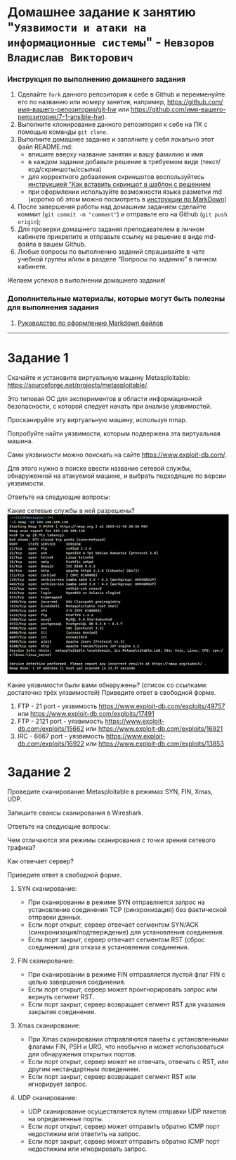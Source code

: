 # Домашнее задание к занятию "`Уязвимости и атаки на информационные системы`" - `Невзоров Владислав Викторович`


### Инструкция по выполнению домашнего задания

   1. Сделайте `fork` данного репозитория к себе в Github и переименуйте его по названию или номеру занятия, например, https://github.com/имя-вашего-репозитория/git-hw или  https://github.com/имя-вашего-репозитория/7-1-ansible-hw).
   2. Выполните клонирование данного репозитория к себе на ПК с помощью команды `git clone`.
   3. Выполните домашнее задание и заполните у себя локально этот файл README.md:
      - впишите вверху название занятия и вашу фамилию и имя
      - в каждом задании добавьте решение в требуемом виде (текст/код/скриншоты/ссылка)
      - для корректного добавления скриншотов воспользуйтесь [инструкцией "Как вставить скриншот в шаблон с решением](https://github.com/netology-code/sys-pattern-homework/blob/main/screen-instruction.md)
      - при оформлении используйте возможности языка разметки md (коротко об этом можно посмотреть в [инструкции  по MarkDown](https://github.com/netology-code/sys-pattern-homework/blob/main/md-instruction.md))
   4. После завершения работы над домашним заданием сделайте коммит (`git commit -m "comment"`) и отправьте его на Github (`git push origin`);
   5. Для проверки домашнего задания преподавателем в личном кабинете прикрепите и отправьте ссылку на решение в виде md-файла в вашем Github.
   6. Любые вопросы по выполнению заданий спрашивайте в чате учебной группы и/или в разделе “Вопросы по заданию” в личном кабинете.
   
Желаем успехов в выполнении домашнего задания!
   
### Дополнительные материалы, которые могут быть полезны для выполнения задания

1. [Руководство по оформлению Markdown файлов](https://gist.github.com/Jekins/2bf2d0638163f1294637#Code)

---
# Задание 1
Скачайте и установите виртуальную машину Metasploitable: https://sourceforge.net/projects/metasploitable/.

Это типовая ОС для экспериментов в области информационной безопасности, с которой следует начать при анализе уязвимостей.

Просканируйте эту виртуальную машину, используя nmap.

Попробуйте найти уязвимости, которым подвержена эта виртуальная машина.

Сами уязвимости можно поискать на сайте https://www.exploit-db.com/.

Для этого нужно в поиске ввести название сетевой службы, обнаруженной на атакуемой машине, и выбрать подходящие по версии уязвимости.

Ответьте на следующие вопросы:

Какие сетевые службы в ней разрешены?
![alt text](https://github.com/VN351/sys-pattern-homework/raw/main/img/Metasploit-web-service.png)

Какие уязвимости были вами обнаружены? (список со ссылками: достаточно трёх уязвимостей)
Приведите ответ в свободной форме.

1. FTP - 21 port - уязвимость https://www.exploit-db.com/exploits/49757 или https://www.exploit-db.com/exploits/17491
2. FTP - 2121 port - уязвимость https://www.exploit-db.com/exploits/15662 или https://www.exploit-db.com/exploits/16921
3. IRC - 6667 port - уязвимость https://www.exploit-db.com/exploits/16922 или https://www.exploit-db.com/exploits/13853


# Задание 2
Проведите сканирование Metasploitable в режимах SYN, FIN, Xmas, UDP.

Запишите сеансы сканирования в Wireshark.

Ответьте на следующие вопросы:

Чем отличаются эти режимы сканирования с точки зрения сетевого трафика?

Как отвечает сервер?

Приведите ответ в свободной форме.

1. SYN сканирование:
   - При сканировании в режиме SYN отправляется запрос на установление соединения TCP (синхронизация) без фактической отправки данных.
   - Если порт открыт, сервер отвечает сегментом SYN/ACK (синхронизация/подтверждение) для установления соединения.
   - Если порт закрыт, сервер отвечает сегментом RST (сброс соединения) для отказа в установлении соединения.

2. FIN сканирование:
   - При сканировании в режиме FIN отправляется пустой флаг FIN с целью завершения соединения.
   - Если порт открыт, сервер может проигнорировать запрос или вернуть сегмент RST.
   - Если порт закрыт, сервер возвращает сегмент RST для указания закрытия соединения.

3. Xmas сканирование:
   - При Xmas сканировании отправляются пакеты с установленными флагами FIN, PSH и URG, что необычно и может использоваться для обнаружения открытых портов.
   - Если порт открыт, сервер может не отвечать, отвечать с RST, или другим нестандартным поведением.
   - Если порт закрыт, сервер возвращает сегмент RST или игнорирует запрос.

4. UDP сканирование:
   - UDP сканирование осуществляется путем отправки UDP пакетов на определенные порты.
   - Если порт открыт, сервер может отправить обратно ICMP порт недостижим или ответить на запрос.
   - Если порт закрыт, сервер может отправить обратно ICMP порт недостижим или игнорировать запрос.


